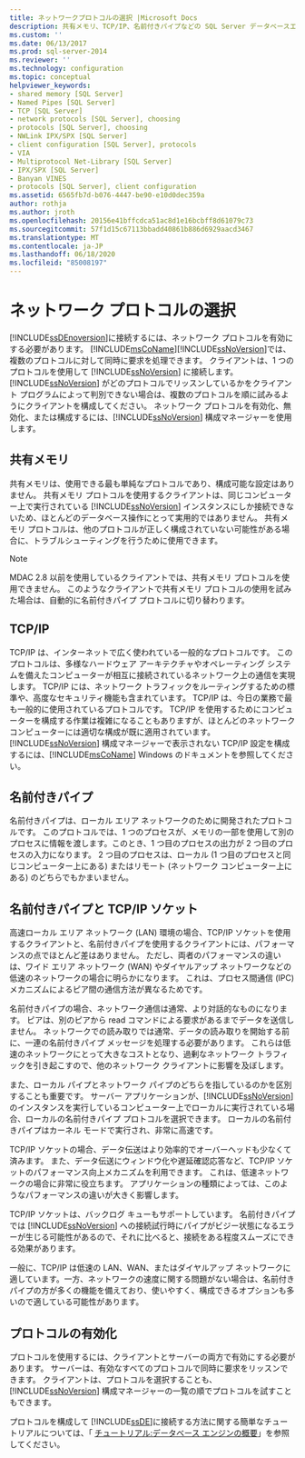 ```yaml
---
title: ネットワークプロトコルの選択 |Microsoft Docs
description: 共有メモリ、TCP/IP、名前付きパイプなどの SQL Server データベースエンジンへの接続に使用できるネットワークプロトコルを比較対照します。
ms.custom: ''
ms.date: 06/13/2017
ms.prod: sql-server-2014
ms.reviewer: ''
ms.technology: configuration
ms.topic: conceptual
helpviewer_keywords:
- shared memory [SQL Server]
- Named Pipes [SQL Server]
- TCP [SQL Server]
- network protocols [SQL Server], choosing
- protocols [SQL Server], choosing
- NWLink IPX/SPX [SQL Server]
- client configuration [SQL Server], protocols
- VIA
- Multiprotocol Net-Library [SQL Server]
- IPX/SPX [SQL Server]
- Banyan VINES
- protocols [SQL Server], client configuration
ms.assetid: 6565fb7d-b076-4447-be90-e10d0dec359a
author: rothja
ms.author: jroth
ms.openlocfilehash: 20156e41bffcdca51ac8d1e16bcbff8d61079c73
ms.sourcegitcommit: 57f1d15c67113bbadd40861b886d6929aacd3467
ms.translationtype: MT
ms.contentlocale: ja-JP
ms.lasthandoff: 06/18/2020
ms.locfileid: "85008197"
---
```

# <a name="choosing-a-network-protocol"></a>ネットワーク プロトコルの選択
  [!INCLUDE[ssDEnoversion](../../includes/ssdenoversion-md.md)]に接続するには、ネットワーク プロトコルを有効にする必要があります。 [!INCLUDE[msCoName](../../includes/msconame-md.md)][!INCLUDE[ssNoVersion](../../includes/ssnoversion-md.md)]では、複数のプロトコルに対して同時に要求を処理できます。 クライアントは、1 つのプロトコルを使用して [!INCLUDE[ssNoVersion](../../includes/ssnoversion-md.md)] に接続します。 [!INCLUDE[ssNoVersion](../../includes/ssnoversion-md.md)] がどのプロトコルでリッスンしているかをクライアント プログラムによって判別できない場合は、複数のプロトコルを順に試みるようにクライアントを構成してください。 ネットワーク プロトコルを有効化、無効化、または構成するには、[!INCLUDE[ssNoVersion](../../includes/ssnoversion-md.md)] 構成マネージャーを使用します。  
  
## <a name="shared-memory"></a>共有メモリ  
 共有メモリは、使用できる最も単純なプロトコルであり、構成可能な設定はありません。 共有メモリ プロトコルを使用するクライアントは、同じコンピューター上で実行されている [!INCLUDE[ssNoVersion](../../includes/ssnoversion-md.md)] インスタンスにしか接続できないため、ほとんどのデータベース操作にとって実用的ではありません。 共有メモリ プロトコルは、他のプロトコルが正しく構成されていない可能性がある場合に、トラブルシューティングを行うために使用できます。  
  
> [!NOTE]  
>  MDAC 2.8 以前を使用しているクライアントでは、共有メモリ プロトコルを使用できません。 このようなクライアントで共有メモリ プロトコルの使用を試みた場合は、自動的に名前付きパイプ プロトコルに切り替わります。  
  
## <a name="tcpip"></a>TCP/IP  
 TCP/IP は、インターネットで広く使われている一般的なプロトコルです。 このプロトコルは、多様なハードウェア アーキテクチャやオペレーティング システムを備えたコンピューターが相互に接続されているネットワーク上の通信を実現します。 TCP/IP には、ネットワーク トラフィックをルーティングするための標準や、高度なセキュリティ機能も含まれています。 TCP/IP は、今日の業務で最も一般的に使用されているプロトコルです。 TCP/IP を使用するためにコンピューターを構成する作業は複雑になることもありますが、ほとんどのネットワーク コンピューターには適切な構成が既に適用されています。 [!INCLUDE[ssNoVersion](../../includes/ssnoversion-md.md)] 構成マネージャーで表示されない TCP/IP 設定を構成するには、[!INCLUDE[msCoName](../../includes/msconame-md.md)] Windows のドキュメントを参照してください。  
  
## <a name="named-pipes"></a>名前付きパイプ  
 名前付きパイプは、ローカル エリア ネットワークのために開発されたプロトコルです。 このプロトコルでは、1 つのプロセスが、メモリの一部を使用して別のプロセスに情報を渡します。このとき、1 つ目のプロセスの出力が 2 つ目のプロセスの入力になります。 2 つ目のプロセスは、ローカル (1 つ目のプロセスと同じコンピューター上にある) またはリモート (ネットワーク コンピューター上にある) のどちらでもかまいません。  
  
## <a name="named-pipes-vs-tcpip-sockets"></a>名前付きパイプと TCP/IP ソケット  
 高速ローカル エリア ネットワーク (LAN) 環境の場合、TCP/IP ソケットを使用するクライアントと、名前付きパイプを使用するクライアントには、パフォーマンスの点でほとんど差はありません。 ただし、両者のパフォーマンスの違いは、ワイド エリア ネットワーク (WAN) やダイヤルアップ ネットワークなどの低速のネットワークの場合に明らかになります。 これは、プロセス間通信 (IPC) メカニズムによるピア間の通信方法が異なるためです。  
  
 名前付きパイプの場合、ネットワーク通信は通常、より対話的なものになります。 ピアは、別のピアから read コマンドによる要求があるまでデータを送信しません。 ネットワークでの読み取りでは通常、データの読み取りを開始する前に、一連の名前付きパイプ メッセージを処理する必要があります。 これらは低速のネットワークにとって大きなコストとなり、過剰なネットワーク トラフィックを引き起こすので、他のネットワーク クライアントに影響を及ぼします。  
  
 また、ローカル パイプとネットワーク パイプのどちらを指しているのかを区別することも重要です。 サーバー アプリケーションが、[!INCLUDE[ssNoVersion](../../includes/ssnoversion-md.md)] のインスタンスを実行しているコンピューター上でローカルに実行されている場合、ローカルの名前付きパイプ プロトコルを選択できます。 ローカルの名前付きパイプはカーネル モードで実行され、非常に高速です。  
  
 TCP/IP ソケットの場合、データ伝送はより効率的でオーバーヘッドも少なくて済みます。 また、データ伝送にウィンドウ化や遅延確認応答など、TCP/IP ソケットのパフォーマンス向上メカニズムを利用できます。 これは、低速ネットワークの場合に非常に役立ちます。 アプリケーションの種類によっては、このようなパフォーマンスの違いが大きく影響します。  
  
 TCP/IP ソケットは、バックログ キューもサポートしています。 名前付きパイプでは [!INCLUDE[ssNoVersion](../../includes/ssnoversion-md.md)] への接続試行時にパイプがビジー状態になるエラーが生じる可能性があるので、それに比べると、接続をある程度スムーズにできる効果があります。  
  
 一般に、TCP/IP は低速の LAN、WAN、またはダイヤルアップ ネットワークに適しています。一方、ネットワークの速度に関する問題がない場合は、名前付きパイプの方が多くの機能を備えており、使いやすく、構成できるオプションも多いので適している可能性があります。  
  
## <a name="enabling-the-protocol"></a>プロトコルの有効化  
 プロトコルを使用するには、クライアントとサーバーの両方で有効にする必要があります。 サーバーは、有効なすべてのプロトコルで同時に要求をリッスンできます。 クライアントは、プロトコルを選択することも、[!INCLUDE[ssNoVersion](../../includes/ssnoversion-md.md)] 構成マネージャーの一覧の順でプロトコルを試すこともできます。  
  
 プロトコルを構成して [!INCLUDE[ssDE](../../includes/ssde-md.md)]に接続する方法に関する簡単なチュートリアルについては、「 [チュートリアル:データベース エンジンの概要](../../relational-databases/tutorial-getting-started-with-the-database-engine.md)」を参照してください。  
  
  
